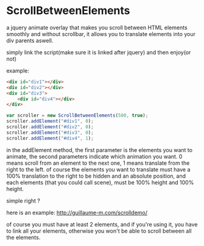 # ScrollBetweenElements
a jquery animate overlay that makes you scroll between HTML elements smoothly and without scrollbar, it allows you to translate elements into your div parents aswell.

simply link the script(make sure it is linked after jquery) and then enjoy(or not)

example:
``` html
<div id="div1"></div>
<div id="div2"></div>
<div id="div3">
	<div id="div4"></div>
</div>
```
``` javascript
var scroller = new ScrollBetweenElements(500, true);
scroller.addElement("#div1", 0);
scroller.addElement("#div2", 0);
scroller.addElement("#div3", 0);
scroller.addElement("#div4", 1);
```
in the addElement method, the first parameter is the elements you want to animate, the second parameters indicate which animation you want. 0 means scroll from an element to the next one, 1 means translate from the right to the left. of course the elements you want to translate must have a 100% translation to the right to be hidden and an absolute position, and each elements (that you could call scene), must be 100% height and 100% height.

simple right ?

here is an example: http://guillaume-m.com/scrolldemo/

of course you must have at least 2 elements, and if you're using it, you have to link all your elements, otherwise you won't be able to scroll between all the elements.
